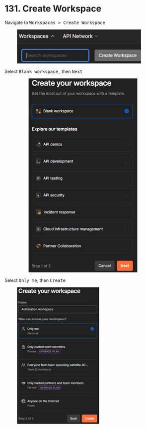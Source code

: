 # 131. Create Workspace

Navigate to <kbd>Workspaces > Create Workspace</kbd>

<figure><img src="../../.gitbook/assets/image (2) (1) (1) (1) (1).png" alt="" width="399"><figcaption></figcaption></figure>

Select <kbd>Blank workspace</kbd> , then <kbd>Next</kbd>&#x20;

<p align="center"> <img src="../../.gitbook/assets/image (3) (1) (1) (1) (1).png" alt=""></p>

Select <kbd>Only me</kbd>, then <kbd>Create</kbd>

<figure><img src="../../.gitbook/assets/image (4) (1) (1) (1).png" alt="" width="264"><figcaption></figcaption></figure>
